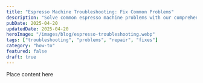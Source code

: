 ```yaml
---
title: "Espresso Machine Troubleshooting: Fix Common Problems"
description: "Solve common espresso machine problems with our comprehensive troubleshooting guide. From weak shots to temperature issues, we've got you covered."
pubDate: 2025-04-20
updatedDate: 2025-04-20
heroImage: "/images/blog/espresso-troubleshooting.webp"
tags: ["troubleshooting", "problems", "repair", "fixes"]
category: "how-to"
featured: false
draft: true
---
```


Place content here